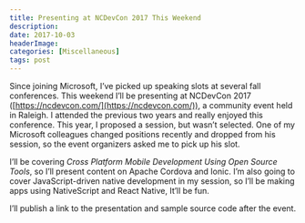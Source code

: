 ```yaml
---
title: Presenting at NCDevCon 2017 This Weekend
description: 
date: 2017-10-03
headerImage: 
categories: [Miscellaneous]
tags: post
---
```


Since joining Microsoft, I’ve picked up speaking slots at several fall conferences. This weekend I’ll be presenting at NCDevCon 2017 ([https://ncdevcon.com/](https://ncdevcon.com/)), a community event held in Raleigh. I attended the previous two years and really enjoyed this conference. This year, I proposed a session, but wasn’t selected. One of my Microsoft colleagues changed positions recently and dropped from his session, so the event organizers asked me to pick up his slot.

I’ll be covering _Cross Platform Mobile Development Using Open Source Tools_, so I’ll present content on Apache Cordova and Ionic. I’m also going to cover JavaScript-driven native development in my session, so I’ll be making apps using NativeScript and React Native, It’ll be fun.

I’ll publish a link to the presentation and sample source code after the event.